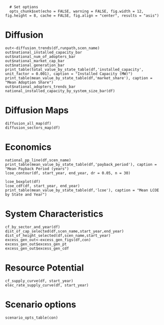 ```{r options, echo=FALSE}
  # Set options
  opts_chunk$set(echo = FALSE, warning = FALSE, fig.width = 12, fig.height = 8, cache = FALSE, fig.align = "center", results = "asis")
```



# Diffusion
```{r Diffusion}
out<-diffusion_trends(df,runpath,scen_name)
out$national_installed_capacity_bar
out$national_num_of_adopters_bar
out$national_market_cap_bar
out$national_generation_bar
print_table(total_value_by_state_table(df,'installed_capacity', unit_factor = 0.001), caption = "Installed Capacity (MW)")
print_table(mean_value_by_state_table(df,'market_share'), caption = "Mean Adoption Share")
out$national_adopters_trends_bar
national_installed_capacity_by_system_size_bar(df)
```

# Diffusion Maps
```{r Diffusion Maps}
diffusion_all_map(df)
diffusion_sectors_map(df)
```

# Economics
```{r Economics}
national_pp_line(df,scen_name)
print_table(mean_value_by_state_table(df,'payback_period'), caption = "Mean Payback Period (years")
lcoe_contour(df, start_year, end_year, dr = 0.05, n = 30)

lcoe_boxplot(df)
lcoe_cdf(df, start_year, end_year)
print_table(mean_value_by_state_table(df,'lcoe'), caption = "Mean LCOE by State and Year")
```
# System Characteristics
```{r System_Characteristics}
cf_by_sector_and_year(df)
dist_of_cap_selected(df,scen_name,start_year,end_year)
dist_of_height_selected(df,scen_name,start_year)
excess_gen_out<-excess_gen_figs(df,con)
excess_gen_out$excess_gen_pt
excess_gen_out$excess_gen_cdf
```
# Resource Potential
``` {r Resource_Potential}
cf_supply_curve(df, start_year)
elec_rate_supply_curve(df, start_year)
```

# Scenario options
```{r Scenario_Options}
scenario_opts_table(con)
```
